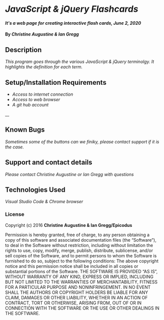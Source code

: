 # _JavaScript & jQuery Flashcards_

#### _It's a web page for creating interactive flash cards, June 2, 2020_

#### By _**Christine Augustine & Ian Gregg**_

## Description

_This program goes through the various JavaScript & jQuery terminolgy. It highlights the definition for each term._

## Setup/Installation Requirements

* _Access to internet connection_
* _Access to web browser_
* _A git hub account_

__

## Known Bugs

_Sometimes some of the buttons can we finiky, please contact support if it is the case._

## Support and contact details

_Please contact Christine Augustine or Ian Gregg with questions_

## Technologies Used

_Visual Studio Code & Chrome browser_

### License


Copyright (c) 2016 **Christine Augustine & Ian Gregg/Epicodus**

Permission is hereby granted, free of charge, to any person obtaining a copy of this software and associated documentation files (the “Software”), to deal in the Software without restriction, including without limitation the rights to use, copy, modify, merge, publish, distribute, sublicense, and/or sell copies of the Software, and to permit persons to whom the Software is furnished to do so, subject to the following conditions:
The above copyright notice and this permission notice shall be included in all copies or substantial portions of the Software.
THE SOFTWARE IS PROVIDED “AS IS”, WITHOUT WARRANTY OF ANY KIND, EXPRESS OR IMPLIED, INCLUDING BUT NOT LIMITED TO THE WARRANTIES OF MERCHANTABILITY, FITNESS FOR A PARTICULAR PURPOSE AND NONINFRINGEMENT. IN NO EVENT SHALL THE AUTHORS OR COPYRIGHT HOLDERS BE LIABLE FOR ANY CLAIM, DAMAGES OR OTHER LIABILITY, WHETHER IN AN ACTION OF CONTRACT, TORT OR OTHERWISE, ARISING FROM, OUT OF OR IN CONNECTION WITH THE SOFTWARE OR THE USE OR OTHER DEALINGS IN THE SOFTWARE.
